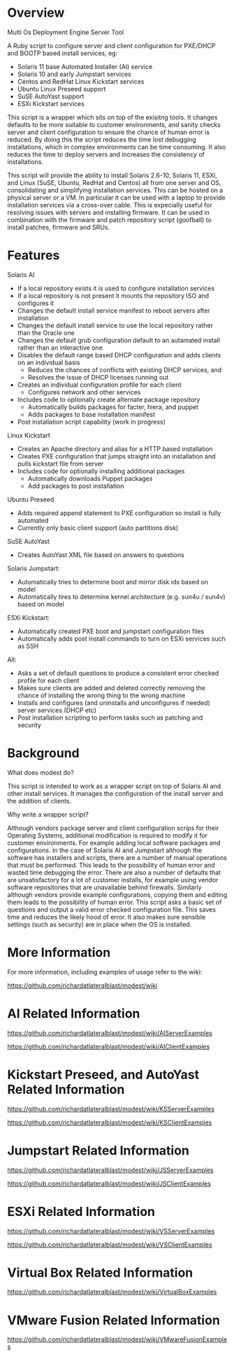 Overview
========

Multi Os Deployment Engine Server Tool

A Ruby script to configure server and client configuration for PXE/DHCP and BOOTP based install services, eg:

- Solaris 11 base Automated Installer (AI) service
- Solaris 10 and early Jumpstart services
- Centos and RedHat Linux Kickstart services
- Ubuntu Linux Preseed support
- SuSE AutoYast support
- ESXi Kickstart services

This script is a wrapper which sits on top of the exisitng tools.
It changes defaults to be more suitable to customer environments,
and sanity checks server and client configuration to ensure the
chance of human error is reduced.
By doing this the script reduces the time lost debugging installations,
which in complex environments can be time consuming.
It also reduces the time to deploy servers and increases the consistency of installations.

This script will provide the ability to install Solaris 2.6-10, Solaris 11, ESXi,
and Linux (SuSE, Ubuntu, RedHat and Centos) all from one server and OS, consolidating and
simplifying installation services. This can be hosted on a physical server or a VM.
In particular it can be used with a laptop to provide installation services via a cross-over cable.
This is expecially useful for resolving issues with servers and installing firmware.
It can be used in combination with the firmware and patch repository script (goofball)
to install patches, firmware and SRUs.

Features
========

Solaris AI

- If a local repository exists it is used to configure installation services
- If a local repository is not present it mounts the repository ISO and configures it
- Changes the default install service manifest to reboot servers after installation
- Changes the default install service to use the local repository rather than the Oracle one
- Changes the default grub configuration default to an autamated install rather than an interactive one
- Disables the default range based DHCP configuration and adds clients on an individual basis
  - Reduces the chances of conflicts with existing DHCP services, and
  - Resolves the issue of DHCP licenses running out
- Creates an individual configuration profile for each client
  - Configures network and other services
- Includes code to optionally create alternate package repository
  - Automatically builds packages for facter, hiera, and puppet
  - Adds packages to base installation manifest
- Post installation script capability (work in progress)

Linux Kickstart

- Creates an Apache directory and alias for a HTTP based installation
- Creates PXE configuration that jumps straight into an installation and pulls kickstart file from server
- Includes code for optionally installing additional packages
  - Automatically downloads Puppet packages
  - Add packages to post installation

Ubuntu Preseed

- Adds required append statement to PXE configuration so install is fully automated
- Currently only basic client support (auto partitions disk)

SuSE AutoYast

- Creates AutoYast XML file based on answers to questions

Solaris Jumpstart:

- Automatically tries to determine boot and mirror disk ids based on model
- Automatically tires to determine kernel architecture (e.g. sun4u / sun4v) based on model

ESXi Kickstart:

- Automatically created PXE boot and jumpstart configuration files
- Automatically adds post install commands to turn on ESXi services such as SSH

All:

- Asks a set of default questions to produce a consistent error checked profile for each client
- Makes sure clients are added and deleted correctly removing the chance of installing the wrong thing to the wrong machine
- Installs and configures (and uninstalls and unconfigures if needed) server services (DHCP etc)
- Post installation scripting to perform tasks such as patching and security

Background
==========

What does modest do?

This script is intended to work as a wrapper script on top of Solaris AI and other install services.
It manages the configuration of the install server and the addition of clients.

Why write a wrapper script?

Although vendors package server and client configuration scrips for their Operating Systems,
additional modification is required to modify it for customer environments.
For example adding local software packages and configurations.
In the case of Solaris AI and Jumpstart although the software has installers and scripts,
there are a number of manual operations that must be performed.
This leads to the possibility of human error and wasted time debugging the error.
There are also a number of defaults that are unsatisfactory for a lot of customer installs,
for example using vendor software repositories that are unavailable behind firewalls.
Similarly although vendors provide example configurations, copying them and editing them
leads to the possibility of human error.
This script asks a basic set of questions and output a valid error checked configuration file.
This saves time and reduces the likely hood of error. It also makes sure sensible settings
(such as security) are in place when the OS is installed.


More Information
================

For more information, including examples of usage refer to the wiki:

https://github.com/richardatlateralblast/modest/wiki

AI Related Information
======================

https://github.com/richardatlateralblast/modest/wiki/AIServerExamples

https://github.com/richardatlateralblast/modest/wiki/AIClientExamples

Kickstart Preseed, and AutoYast Related Information
===================================================

https://github.com/richardatlateralblast/modest/wiki/KSServerExamples

https://github.com/richardatlateralblast/modest/wiki/KSClientExamples

Jumpstart Related Information
=============================

https://github.com/richardatlateralblast/modest/wiki/JSServerExamples

https://github.com/richardatlateralblast/modest/wiki/JSClientExamples

ESXi Related Information
========================

https://github.com/richardatlateralblast/modest/wiki/VSServerExamples

https://github.com/richardatlateralblast/modest/wiki/VSClientExamples

Virtual Box Related Information
===============================

https://github.com/richardatlateralblast/modest/wiki/VirtualBoxExamples

VMware Fusion Related Information
=================================

https://github.com/richardatlateralblast/modest/wiki/VMwareFusionExamples
